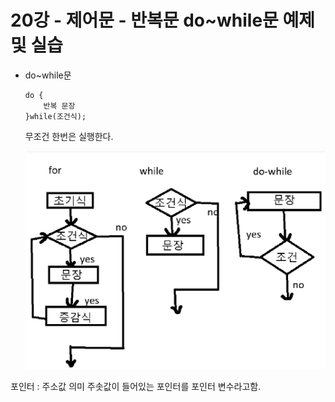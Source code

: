 # 20강 - 제어문 - 반복문 do~while문 예제 및 실습

- do~while문
    ```
    do {
        반복 문장
    }while(조건식);
    ```
    무조건 한번은 실행한다.

    ![alt text](../img/image.png)

포인터 : 주소값 의미
주솟값이 들어있는 포인터를 포인터 변수라고함.
